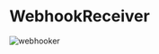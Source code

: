 # WebhookReceiver

![webhooker](https://user-images.githubusercontent.com/25603631/54704362-cee4f600-4af7-11e9-87cc-4a5bc3fb57cc.PNG)

